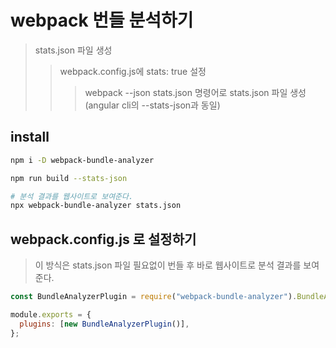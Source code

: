 # webpack 번들 분석하기

> stats.json 파일 생성
>
> > webpack.config.js에 stats: true 설정
> >
> > > webpack --json stats.json 명령어로 stats.json 파일 생성 (angular cli의 --stats-json과 동일)

## install

```sh
npm i -D webpack-bundle-analyzer

npm run build --stats-json

# 분석 결과를 웹사이트로 보여준다.
npx webpack-bundle-analyzer stats.json
```

## webpack.config.js 로 설정하기

> 이 방식은 stats.json 파일 필요없이 번들 후 바로 웹사이트로 분석 결과를 보여준다.

```js
const BundleAnalyzerPlugin = require("webpack-bundle-analyzer").BundleAnalyzerPlugin;

module.exports = {
  plugins: [new BundleAnalyzerPlugin()],
};
```
